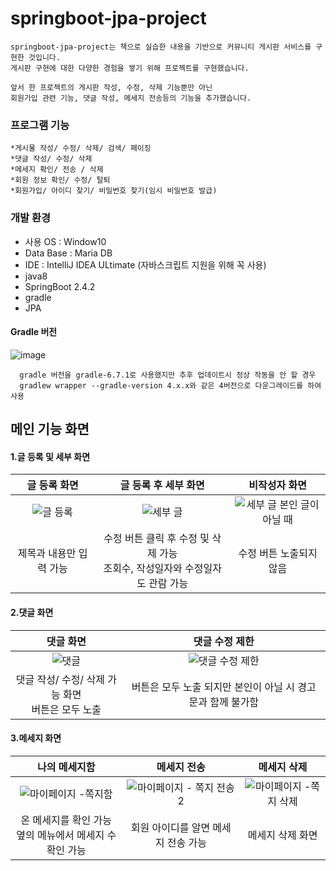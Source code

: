 # springboot-jpa-project
    springboot-jpa-project는 책으로 실습한 내용을 기반으로 커뮤니티 게시판 서비스를 구현한 것입니다.
    게시판 구현에 대한 다양한 경험을 쌓기 위해 프로젝트를 구현했습니다.
    
    앞서 한 프로젝트의 게시판 작성, 수정, 삭제 기능뿐만 아닌
    회원가입 관련 기능, 댓글 작성, 메세지 전송등의 기능을 추가했습니다.
    
 ### 프로그램 기능

    *게시물 작성/ 수정/ 삭제/ 검색/ 페이징
    *댓글 작성/ 수정/ 삭제
    *메세지 확인/ 전송 / 삭제
    *회원 정보 확인/ 수정/ 탈퇴
    *회원가입/ 아이디 찾기/ 비밀번호 찾기(임시 비밀번호 발급)

  
      
### 개발 환경
  * 사용 OS       : Window10
  * Data Base     : Maria DB
  * IDE           : IntelliJ IDEA ULtimate (자바스크립트 지원을 위해 꼭 사용)
  * java8
  * SpringBoot 2.4.2 
  * gradle
  * JPA
  
 #### Gradle 버전
  ![image](https://user-images.githubusercontent.com/75718761/125775722-29c30171-b243-4ec9-b6d2-bcd5b9bfd329.png)
        
      gradle 버전을 gradle-6.7.1로 사용했지만 추후 업데이트시 정상 작동을 안 할 경우
      gradlew wrapper --gradle-version 4.x.x와 같은 4버전으로 다운그레이드를 하여 사용
          

##  메인 기능 화면

#### 1.글 등록 및 세부 화면
글 등록 화면 | 글 등록 후 세부 화면 | 비작성자 화면 
:-------------------------:|:-------------------------:|:-------------------------:
![글 등록](https://user-images.githubusercontent.com/75718761/125769287-5ec68438-4d27-4799-9182-0755edbc676f.JPG)|![세부 글](https://user-images.githubusercontent.com/75718761/125769275-27c1917d-5944-4017-9e25-144dae9c0b3f.JPG)|![세부 글 본인 글이 아닐 때](https://user-images.githubusercontent.com/75718761/125769272-0fa8c67b-0bf4-497b-a1ca-896f6143f302.JPG)
제목과 내용만 입력 가능|수정 버튼 클릭 후 수정 및 삭제 가능<br>조회수, 작성일자와 수정일자도 관람 가능|수정 버튼 노출되지 않음
#### 2.댓글 화면
댓글 화면 |  댓글 수정 제한
:-------------------------:|:-------------------------:
![댓글](https://user-images.githubusercontent.com/75718761/125770446-21b7d949-daf5-4857-9b84-a56f487ae936.JPG)|![댓글 수정 제한](https://user-images.githubusercontent.com/75718761/125770448-02d22f34-3d8d-4c2a-98c1-ddca1201efeb.JPG)
댓글 작성/ 수정/ 삭제 가능 화면 <br> 버튼은 모두 노출| 버튼은 모두 노출 되지만 본인이 아닐 시 경고문과 함께 불가함
#### 3.메세지 화면
나의 메세지함 | 메세지 전송  | 메세지 삭제
:-------------------------:|:-------------------------:|:-------------------------:
![마이페이지 -쪽지함](https://user-images.githubusercontent.com/75718761/125771682-362ad34b-c0b7-4b38-bbd9-c10cb04feb27.JPG)|![마이페이지 - 쪽지 전송 2](https://user-images.githubusercontent.com/75718761/125772368-1633f6c6-c0a0-4910-b884-75325544d2d5.JPG)|![마이페이지 -쪽지 삭제](https://user-images.githubusercontent.com/75718761/125771678-e17a3ede-2daa-4e7f-8955-c37aed7504e3.JPG)
온 메세지를 확인 가능<br>옆의 메뉴에서 메세지 수 확인 가능|회원 아이디를 알면 메세지 전송 가능|메세지 삭제 화면

